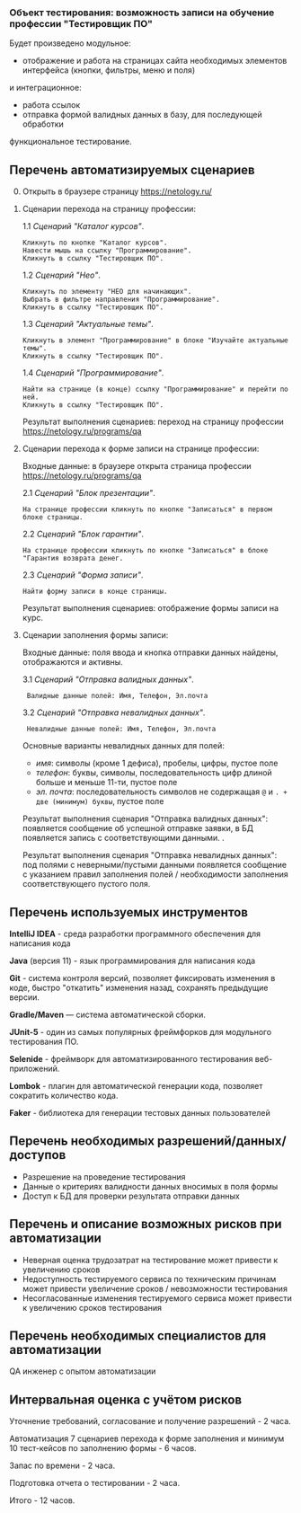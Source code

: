### **Объект тестирования:** возможность записи на обучение профессии "Тестировщик ПО"


Будет произведено модульное:

 - отображение и работа на страницах сайта необходимых элементов интерфейса (кнопки, фильтры, меню и поля)

и интеграционное:
 - работа ссылок
 - отправка формой валидных данных в базу, для последующей обработки

функциональное тестирование.
 

## Перечень автоматизируемых сценариев

0. Открыть в браузере страницу https://netology.ru/

1. Сценарии перехода на страницу профессии:

    1.1 *Сценарий "Каталог курсов"*. 
    
       Кликнуть по кнопке "Каталог курсов".   
       Навести мышь на ссылку "Программирование".
       Кликнуть в ссылку "Тестировщик ПО".

    1.2 *Сценарий "Нео"*. 
    
       Кликнуть по элементу "НЕО для начинающих". 
       Выбрать в фильтре направления "Программирование". 
       Кликнуть в ссылку "Тестировщик ПО".
    
    1.3 *Сценарий "Актуальные темы"*. 
    
       Кликнуть в элемент "Программирование" в блоке "Изучайте актуальные темы".  
       Кликнуть в ссылку "Тестировщик ПО".
    
    1.4 *Сценарий "Программирование"*. 
    
       Найти на странице (в конце) ссылку "Программирование" и перейти по ней. 
       Кликнуть в ссылку "Тестировщик ПО".
	   
	Результат выполнения сценариев: переход на страницу профессии https://netology.ru/programs/qa

2. Сценарии перехода к форме записи на странице профессии:

	Входные данные: в браузере открыта страница профессии https://netology.ru/programs/qa
  
    2.1 *Сценарий "Блок презентации"*.
    
       На странице профессии кликнуть по кнопке "Записаться" в первом блоке страницы.
  
    2.2 *Сценарий "Блок гарантии"*.
    
       На странице профессии кликнуть по кнопке "Записаться" в блоке "Гарантия возврата денег.
    
    2.3 *Сценарий "Форма записи"*.
    
       Найти форму записи в конце страницы. 
	
	Результат выполнения сценариев: отображение формы записи на курс. 

3. Сценарии заполнения формы записи:

	Входные данные: поля ввода и кнопка отправки данных найдены, отображаются и активны. 
  
    3.1 *Сценарий "Отправка валидных данных"*.
	
		Валидные данные полей: Имя, Телефон, Эл.почта
    
    3.2 *Сценарий "Отправка невалидных данных"*.
	
		Невалидные данные полей: Имя, Телефон, Эл.почта

    Основные варианты невалидных данных для полей:
    
    - *имя*: символы (кроме 1 дефиса), пробелы, цифры, пустое поле
    - *телефон*: буквы, символы, последовательность цифр длиной больше и меньше 11-ти, пустое поле  
    - *эл. почта*: последовательность символов не содержащая `@` и `. + две (минимум) буквы`, пустое поле
	
	Результат выполнения сценария "Отправка валидных данных": появляется сообщение об успешной отправке заявки, в БД появляется запись с соответствующими данными. .
	
	Результат выполнения сценария  "Отправка невалидных данных": под полями с неверными/пустыми данными появляется сообщение с указанием правил заполнения полей / необходимости заполнения соответствующего пустого поля. 

## Перечень используемых инструментов


**IntelliJ IDEA** - среда разработки программного обеспечения для написания кода

**Java** (версия 11) - язык программирования для написания кода 

**Git** - система контроля версий, позволяет фиксировать изменения в коде, быстро "откатить" изменения назад, сохранять предыдущие версии.

**Gradle/Maven** — система автоматической сборки.

**JUnit-5** - один из самых популярных фреймфорков для модульного тестирования ПО.

**Selenide** - фреймворк для автоматизированного тестирования веб-приложений.

**Lombok** - плагин для автоматической генерации кода, позволяет сократить количество кода.

**Faker** - библиотека для генерации тестовых данных пользователей

## Перечень необходимых разрешений/данных/доступов

* Разрешение на проведение тестирования
* Данные о критериях валидности данных вносимых в поля формы
* Доступ к БД для проверки результата отправки данных

## Перечень и описание возможных рисков при автоматизации

- Неверная оценка трудозатрат на тестирование может привести к увеличению сроков
- Недоступность тестируемого сервиса по техническим причинам может привести увеличение сроков / невозможности тестирования
- Несогласованные изменения тестируемого сервиса может привести к увеличению сроков тестирования

## Перечень необходимых специалистов для автоматизации

QA инженер с опытом автоматизации 

## Интервальная оценка с учётом рисков

Уточнение требований, cогласование и получение разрешений - 2 часа.

Автоматизация 7 сценариев перехода к форме заполнения и минимум 10 тест-кейсов по заполнению формы - 6 часов.

Запас по времени - 2 часа.

Подготовка отчета о тестировании - 2 часа.

Итого - 12 часов.